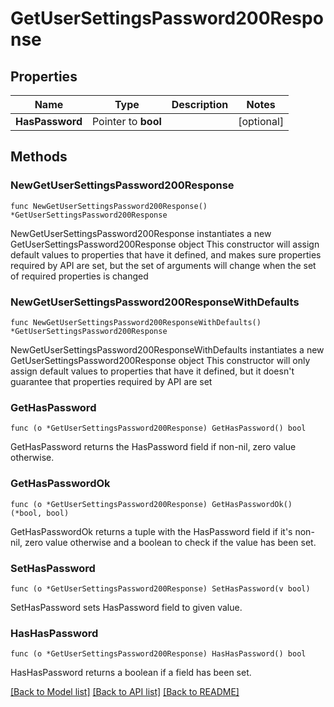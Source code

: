# GetUserSettingsPassword200Response

## Properties

Name | Type | Description | Notes
------------ | ------------- | ------------- | -------------
**HasPassword** | Pointer to **bool** |  | [optional] 

## Methods

### NewGetUserSettingsPassword200Response

`func NewGetUserSettingsPassword200Response() *GetUserSettingsPassword200Response`

NewGetUserSettingsPassword200Response instantiates a new GetUserSettingsPassword200Response object
This constructor will assign default values to properties that have it defined,
and makes sure properties required by API are set, but the set of arguments
will change when the set of required properties is changed

### NewGetUserSettingsPassword200ResponseWithDefaults

`func NewGetUserSettingsPassword200ResponseWithDefaults() *GetUserSettingsPassword200Response`

NewGetUserSettingsPassword200ResponseWithDefaults instantiates a new GetUserSettingsPassword200Response object
This constructor will only assign default values to properties that have it defined,
but it doesn't guarantee that properties required by API are set

### GetHasPassword

`func (o *GetUserSettingsPassword200Response) GetHasPassword() bool`

GetHasPassword returns the HasPassword field if non-nil, zero value otherwise.

### GetHasPasswordOk

`func (o *GetUserSettingsPassword200Response) GetHasPasswordOk() (*bool, bool)`

GetHasPasswordOk returns a tuple with the HasPassword field if it's non-nil, zero value otherwise
and a boolean to check if the value has been set.

### SetHasPassword

`func (o *GetUserSettingsPassword200Response) SetHasPassword(v bool)`

SetHasPassword sets HasPassword field to given value.

### HasHasPassword

`func (o *GetUserSettingsPassword200Response) HasHasPassword() bool`

HasHasPassword returns a boolean if a field has been set.


[[Back to Model list]](../README.md#documentation-for-models) [[Back to API list]](../README.md#documentation-for-api-endpoints) [[Back to README]](../README.md)



